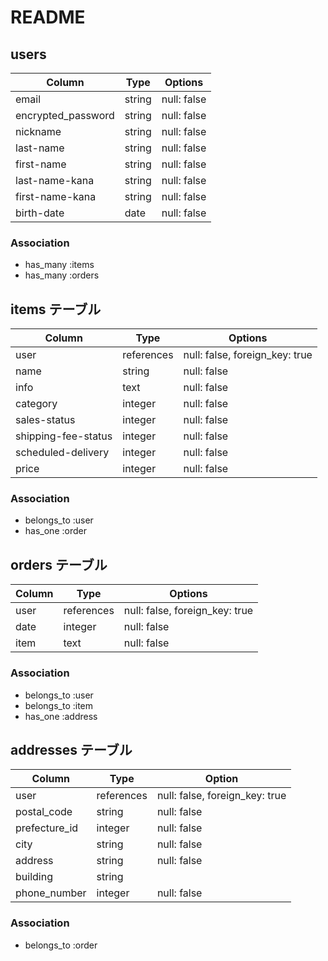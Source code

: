 # README

## users

| Column             | Type   | Options     |
|--------------------|--------|-------------|
| email              | string | null: false |
| encrypted_password | string | null: false |
| nickname           | string | null: false |
| last-name          | string | null: false |
| first-name         | string | null: false |
| last-name-kana     | string | null: false |
| first-name-kana    | string | null: false |
| birth-date         | date   | null: false |

### Association

- has_many :items
- has_many :orders

## items テーブル

| Column              | Type       | Options                        |
|---------------------|------------|--------------------------------|
| user                | references | null: false, foreign_key: true |
| name                | string     | null: false                    |
| info                | text       | null: false                    |
| category            | integer    | null: false                    |
| sales-status        | integer    | null: false                    |
| shipping-fee-status | integer    | null: false                    |
| scheduled-delivery  | integer    | null: false                    |
| price               | integer    | null: false                    |

### Association

- belongs_to :user
- has_one :order

## orders テーブル

| Column | Type       | Options                        |
|--------|------------|--------------------------------|
| user   | references | null: false, foreign_key: true |
| date   | integer    | null: false                    |
| item   | text       | null: false                    |
### Association

- belongs_to :user
- belongs_to :item
- has_one :address

## addresses テーブル

| Column        | Type       | Option                         |
|---------------|------------|--------------------------------|
| user          | references | null: false, foreign_key: true |
| postal_code   | string     | null: false                    |
| prefecture_id | integer    | null: false                    |
| city          | string     | null: false                    |
| address       | string     | null: false                    |
| building      | string     |                                |
| phone_number  | integer    | null: false                    |

### Association

- belongs_to :order